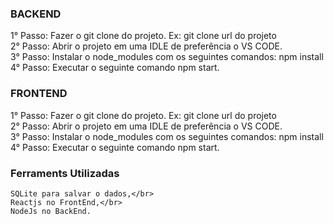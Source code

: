 ### BACKEND

1° Passo:
Fazer o git clone do projeto.
    Ex: git clone url do projeto</br>
2° Passo:
Abrir o projeto em uma IDLE de preferência o VS CODE.</br>
3° Passo: 
Instalar o node_modules com os seguintes comandos:
    npm install</br>
4° Passo:  Executar o seguinte comando
    npm start.


### FRONTEND

1° Passo:
Fazer o git clone do projeto.
    Ex: git clone url do projeto</br>
2° Passo:
Abrir o projeto em uma IDLE de preferência o VS CODE.</br>
3° Passo: 
Instalar o node_modules com os seguintes comandos:
    npm install</br>
4° Passo:  Executar o seguinte comando
    npm start.


### Ferraments Utilizadas</br>
    SQLite para salvar o dados,</br>
    Reactjs no FrontEnd,</br>
    NodeJs no BackEnd.